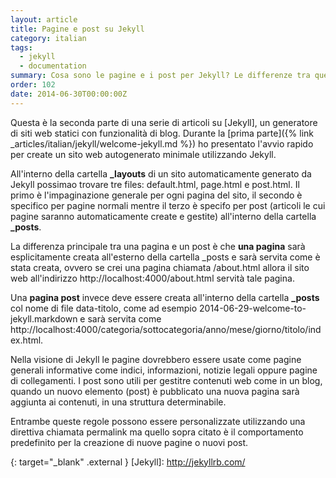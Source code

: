 ```yaml
---
layout: article
title: Pagine e post su Jekyll
category: italian
tags:
  - jekyll
  - documentation
summary: Cosa sono le pagine e i post per Jekyll? Le differenze tra queste due entit&agrave;.
order: 102
date: 2014-06-30T00:00:00Z
---
```


Questa è la seconda parte di una serie di articoli su [Jekyll], un generatore di
siti web statici con funzionalità di blog.
Durante la [prima parte]({% link _articles/italian/jekyll/welcome-jekyll.md %})
ho presentato l'avvio rapido per create un sito web autogenerato minimale
utilizzando Jekyll.

All'interno della cartella **_layouts** di un sito automaticamente generato da
Jekyll possimao trovare tre files: default.html, page.html e post.html.
Il primo è l'impaginazione generale per ogni pagina del sito, il secondo è
specifico per pagine normali mentre il terzo è specifo per post (articoli le cui
pagine saranno automaticamente create e gestite) all'interno della cartella
**_posts**.

La differenza principale tra una pagina e un post è che **una pagina** sarà
esplicitamente creata all'esterno della cartella _posts e sarà servita come è
stata creata, ovvero se crei una pagina chiamata /about.html allora il sito web
all'indirizzo http://localhost:4000/about.html servità tale pagina.

Una **pagina post** invece deve essere creata all'interno della cartella
**_posts** col nome di file data-titolo, come ad esempio
2014-06-29-welcome-to-jekyll.markdown e sarà servita come
http://localhost:4000/categoria/sottocategoria/anno/mese/giorno/titolo/index.html.

Nella visione di Jekyll le pagine dovrebbero essere usate come pagine generali
informative come indici, informazioni, notizie legali oppure pagine di
collegamenti. I post sono utili per gestitre contenuti web come in un blog,
quando un nuovo elemento (post) è pubblicato una nuova pagina sarà aggiunta ai
contenuti, in una struttura determinabile.

Entrambe queste regole possono essere personalizzate utilizzando una direttiva
chiamata permalink ma quello sopra citato è il comportamento predefinito per la
creazione di nuove pagine o nuovi post.

{: target="_blank" .external }
[Jekyll]: http://jekyllrb.com/